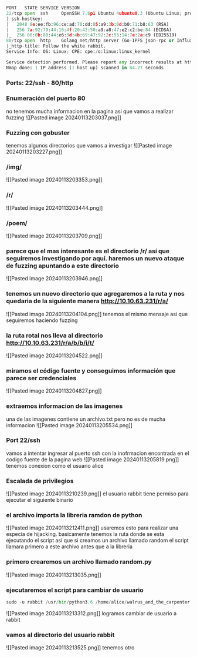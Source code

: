 ```python
PORT   STATE SERVICE VERSION
22/tcp open  ssh     OpenSSH 7.6p1 Ubuntu 4ubuntu0.3 (Ubuntu Linux; protocol 2.0)
| ssh-hostkey: 
|   2048 8e:ee:fb:96:ce:ad:70:dd:05:a9:3b:0d:b0:71:b8:63 (RSA)
|   256 7a:92:79:44:16:4f:20:43:50:a9:a8:47:e2:c2:be:84 (ECDSA)
|_  256 00:0b:80:44:e6:3d:4b:69:47:92:2c:55:14:7e:2a:c9 (ED25519)
80/tcp open  http    Golang net/http server (Go-IPFS json-rpc or InfluxDB API)
|_http-title: Follow the white rabbit.
Service Info: OS: Linux; CPE: cpe:/o:linux:linux_kernel

Service detection performed. Please report any incorrect results at https://nmap.org/submit/ .
Nmap done: 1 IP address (1 host up) scanned in 84.27 seconds
```

### Ports: 22/ssh - 80/http

### Enumeración del puerto 80
no tenemos mucha informacion en la pagina asi que vamos a realizar fuzzing
![[Pasted image 20240113203037.png]]

### Fuzzing con gobuster
tenemos algunos directorios que vamos a investigar 
![[Pasted image 20240113203227.png]]

### /img/
![[Pasted image 20240113203353.png]]

### /r/
![[Pasted image 20240113203444.png]]

### /poem/
![[Pasted image 20240113203709.png]]

### parece que el mas interesante es el directorio /r/ así que seguiremos investigando por aquí. haremos un nuevo ataque de fuzzing apuntando a este directorio
![[Pasted image 20240113203946.png]]

### tenemos un nuevo directorio que agregaremos a la ruta y nos quedaria de la siguiente manera http://10.10.63.231/r/a/
![[Pasted image 20240113204104.png]]
tenemos el mismo mensaje asi que seguiremos haciendo fuzzing

### la ruta rotal nos lleva al directorio http://10.10.63.231/r/a/b/b/i/t/
![[Pasted image 20240113204522.png]]

### miramos el código fuente y conseguimos información que parece ser credenciales
![[Pasted image 20240113204827.png]]

### extraemos informacion de las imagenes 
una de las imagenes contiene un archivo.txt pero no es de mucha informacion
![[Pasted image 20240113205534.png]]

### Port 22/ssh
vamos a intentar ingresar al puerto ssh con la inofrmacion encontrada en el codigo fuente de la pagina web
![[Pasted image 20240113205819.png]]
tenemos conexion como el usuario alice

### Escalada de privilegios 
![[Pasted image 20240113210239.png]]
el usuario rabbit tiene permiso para ejecutar el siguiente binario
### el archivo importa la libreria ramdon de python
![[Pasted image 20240113212411.png]]
usaremos esto para realizar una especia de hijacking. basicamente tenemos la ruta donde se esta ejecutando el script asi que si creamos un archivo llamado random el script llamara primero a este archivo antes que a la libreria 
### primero crearemos un archivo llamado random.py
![[Pasted image 20240113213035.png]]

### ejecutaremos el script para cambiar de usuario

```python
sudo -u rabbit /usr/bin/python3.6 /home/alice/walrus_and_the_carpenter.py
```

![[Pasted image 20240113213312.png]]
logramos cambiar de usuario a rabbit

### vamos al directorio del usuario rabbit
![[Pasted image 20240113213525.png]]
tenemos otro 